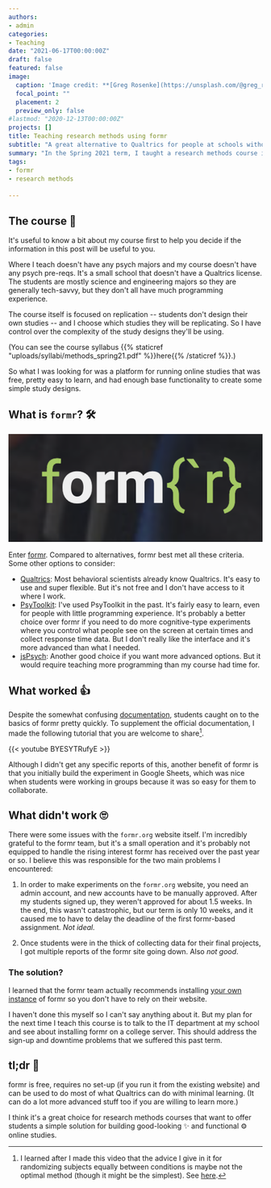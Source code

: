 ```yaml
---
authors:
- admin
categories:
- Teaching
date: "2021-06-17T00:00:00Z"
draft: false
featured: false
image:
  caption: 'Image credit: **[Greg Rosenke](https://unsplash.com/@greg_rosenke?utm_source=unsplash&utm_medium=referral&utm_content=creditCopyText)** on **[Unsplash](https://unsplash.com/s/photos/build?utm_source=unsplash&utm_medium=referral&utm_content=creditCopyText)**.'
  focal_point: ""
  placement: 2
  preview_only: false
#lastmod: "2020-12-13T00:00:00Z"
projects: []
title: Teaching research methods using formr
subtitle: "A great alternative to Qualtrics for people at schools without access."
summary: "In the Spring 2021 term, I taught a research methods course in which students learned to build online studies using formr. I explain what worked, what didn't, and why I recommend using formr to others."
tags:
- formr
- research methods

---
```


## The course 🎒

It's useful to know a bit about my course first to help you decide if the information in this post will be useful to you.

Where I teach doesn't have any psych majors and my course doesn't have any psych pre-reqs. It's a small school that doesn't have a Qualtrics license. The students are mostly science and engineering majors so they are generally tech-savvy, but they don't all have much programming experience.

The course itself is focused on replication -- students don't design their own studies -- and I choose which studies they will be replicating. So I have control over the complexity of the study designs they'll be using.

(You can see the course syllabus {{% staticref "uploads/syllabi/methods_spring21.pdf" %}}here{{% /staticref %}}.)

So what I was looking for was a platform for running online studies that was free, pretty easy to learn, and had enough base functionality to create some simple study designs.

## What is `formr`? 🛠️

![formr](formr.png "formr")

Enter [formr](https://formr.org/). Compared to alternatives, formr best met all these criteria. Some other options to consider:

* [Qualtrics](https://www.qualtrics.com/): Most behavioral scientists already know Qualtrics. It's easy to use and super flexible. But it's not free and I don't have access to it where I work.
* [PsyToolkit](https://www.psytoolkit.org/): I've used PsyToolkit in the past. It's fairly easy to learn, even for people with little programming experience. It's probably a better choice over formr if you need to do more cognitive-type experiments where you control what people see on the screen at certain times and collect response time data. But I don't really like the interface and it's more advanced than what I needed.
* [jsPsych](https://www.jspsych.org/): Another good choice if you want more advanced options. But it would require teaching more programming than my course had time for.

## What worked 👍

Despite the somewhat confusing [documentation](https://formr.org/documentation), students caught on to the basics of formr pretty quickly. To supplement the official documentation, I made the following tutorial that you are welcome to share[^1].

[^1]: I learned after I made this video that the advice I give in it for randomizing subjects equally between conditions is maybe not the optimal method (though it might be the simplest). See [here](https://groups.google.com/g/formr/c/BRRxQi9pFhM/m/Hs2VyKCOAwAJ).

{{< youtube BYESYTRufyE >}}

Although I didn't get any specific reports of this, another benefit of formr is that you initially build the experiment in Google Sheets, which was nice when students were working in groups because it was so easy for them to collaborate.

## What didn't work 🙄

There were some issues with the `formr.org` website itself. I'm incredibly grateful to the formr team, but it's a small operation and it's probably not equipped to handle the rising interest formr has received over the past year or so. I believe this was responsible for the two main problems I encountered:

1. In order to make experiments on the `formr.org` website, you need an admin account, and new accounts have to be manually approved. After my students signed up, they weren't approved for about 1.5 weeks. In the end, this wasn't catastrophic, but our term is only 10 weeks, and it caused me to have to delay the deadline of the first formr-based assignment. *Not ideal.*

2. Once students were in the thick of collecting data for their final projects, I got multiple reports of the formr site going down. Also *not good*.

### The solution?

I learned that the formr team actually recommends installing [your own instance](https://github.com/rubenarslan/formr.org/blob/master/INSTALLATION.md) of formr so you don't have to rely on their website.

I haven't done this myself so I can't say anything about it. But my plan for the next time I teach this course is to talk to the IT department at my school and see about installing formr on a college server. This should address the sign-up and downtime problems that we suffered this past term.

## tl;dr 📔

formr is free, requires no set-up (if you run it from the existing website) and can be used to do most of what Qualtrics can do with minimal learning. (It can do a lot more advanced stuff too if you are willing to learn more.)

I think it's a great choice for research methods courses that want to offer students a simple solution for building good-looking ✨ and functional  ⚙️ online studies.

